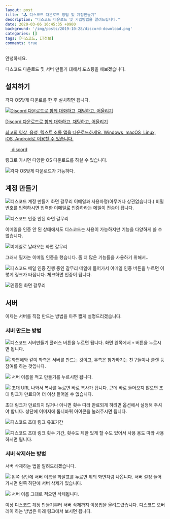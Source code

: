 ```yaml
---
layout: post
title: "🕹 디스코드 다운로드 방법 및 계정만들기"
description: "디스코드 다운로드 및 가입방법을 알려드립니다."
date: 2020-03-06 16:45:35 +0900
background: '/img/posts/2019-10-28/discord-download.png'
categories: []
tags: [디스코드, IT정보]
comments: true
---
```


안녕하세요.

디스코드 다운로드 및 서버 만들기 대해서 포스팅을 해보겠습니다.

## 설치하기
각자 OS맞게 다운로를 한 후 설치하면 됩니다.

<div class="content-cards">
	<a href="https://discord.com/download" class="content-cards__link" target="_blank" rel="noopener noreferrer">
		<div class="content-cards__image"><img src="/img/posts/2020-03-06/discord01.png" alt="Discord 다운로드로 함께 대화하고, 채팅하고, 어울리기"></div>
		<p class="content-cards__title">Discord 다운로드로 함께 대화하고, 채팅하고, 어울리기</p>
		<p class="content-cards__description">최고의 영상, 음성, 텍스트 소통 앱을 다운로드하세요. Windows, macOS, Linux, iOS, Android로 이용할 수 있습니다.</p>
		<div class="content-cards__site-name"><img src="/img/posts/2020-03-06/author.png" alt="" class="content-cards__site-name--favicon" width="16" height="16"> discord</div>
	</a>
</div>


링크로 가시면 다양한 OS 다운로드를 하실 수 있습니다.

![각자 OS맞게 다운로드가 가능하다.](/img/posts/2020-03-06/discord02.png)


## 계정 만들기
![디스코드 계정 만들기 화면 갈무리](/img/posts/2020-03-06/discord03.png)
이메일과 사용자명(아무거나 상관없습니다.)
비밀번호를 입력하시면 입력한 이메일로 인증하라는 메일이 전송이 됩니다.

![디스코드 인증 안된 화면 갈무리](/img/posts/2020-03-06/discord04.png)

이메일을 인증 안 된 상태에서도 디스코드는 사용이 가능하지만 기능을 다양하게 쓸 수 없습니다. 

![이메일로 날라오는 화면 갈무리](/img/posts/2020-03-06/discord05.png)

그래서 필자는 이메일 인증을 했습니다. 좀 더 많은 기능들을 사용하기 위해서..

![디스코드 메일 인증 진행 중인 갈무리](/img/posts/2020-03-06/discord06.png)
메일에 들어가서 이메일 인증 버튼을 누르면 이렇게 링크가 타집니다.
체크하면 인증이 됩니다.

![인증된 화면 갈무리](/img/posts/2020-03-06/discord07.png)

## 서버

이제는 서버를 직접 만드는 방법을 아주 짧게 설명드리겠습니다.

### 서버 만드는 방법
![디스코드 서버만들기 플러스 버튼을 누르면 됩니다.](/img/posts/2020-03-06/discord08.png)
화면 왼쪽에서 `+` 버튼을 누르시면 됩니다.

![](/img/posts/2020-03-06/discord09.png)
화면에와 같이 좌측은 서버를 만드는 것이고, 우측은 참가하기는 친구들이나 클랜 등 참여를 하는 것입니다.

![](/img/posts/2020-03-06/discord10.png)
서버 이름을 적고 만들기를 누르시면 됩니다.

![](/img/posts/2020-03-06/discord11.png)
초대 URL 나와서 복사를 누르면 바로 복사가 됩니다.
근데 바로 들어오지 않으면 초대 링크가 만료되어 더 이상 들어올 수 없습니다.

초대 링크가 만료되지 않거나 아니면 횟수 따라 만료되게 하려면 옵션에서 설정해 주셔야 합니다.
상단에 이미지에 톱니바퀴 아이콘을 눌러주시면 됩니다.

![디스코드 초대 링크 유효기간](/img/posts/2020-03-06/discord12.png)

![디스코드 초대 링크 횟수](/img/posts/2020-03-06/discord13.png)
기간, 횟수도 제한 있게 할 수도 있어서 사용 용도 따라 사용하시면 됩니다.


### 서버 삭제하는 방법
서버 삭제하는 법을 알려드리겠습니다.

![](/img/posts/2020-03-06/discord14.png)
왼쪽 상단에 서버 이름을 화살표를 누르면 위의 화면처럼 나옵니다.
서버 설정 들어가시면 왼쪽 하단에 서버 삭제가 있습니다.

![](/img/posts/2020-03-06/discord15.png)
서버 이름 그대로 적으면 삭제됩니다.

이상 디스코드 계정 만들기부터 서버 삭제까지 이용법을 올려드렸습니다.
디스코드 오버레이 하는 방법은 아래 링크에서 보시면 됩니다.